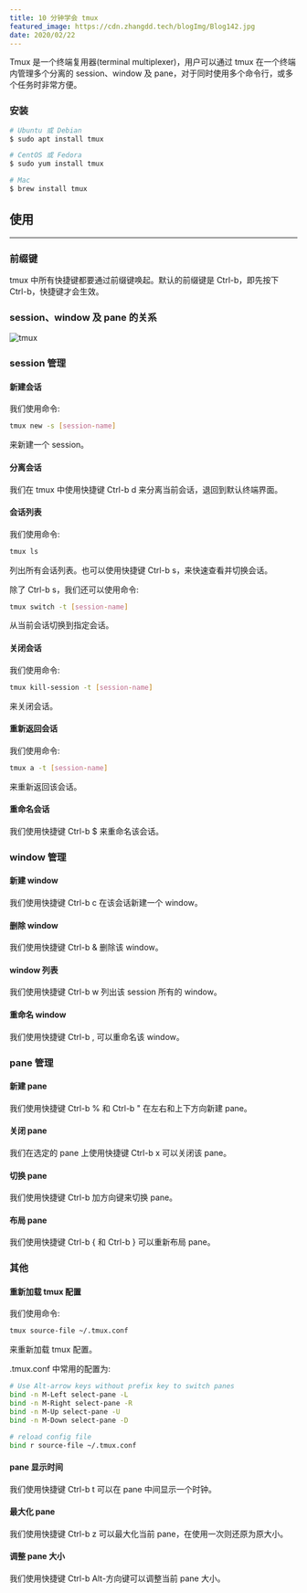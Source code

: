 ```yaml
---
title: 10 分钟学会 tmux
featured_image: https://cdn.zhangdd.tech/blogImg/Blog142.jpg
date: 2020/02/22
---
```


Tmux 是一个终端复用器(terminal multiplexer)，用户可以通过 tmux 在一个终端内管理多个分离的 session、window 及 pane，对于同时使用多个命令行，或多个任务时非常方便。

### 安装
``` sh
# Ubuntu 或 Debian
$ sudo apt install tmux

# CentOS 或 Fedora
$ sudo yum install tmux

# Mac
$ brew install tmux
```

## 使用
***  
### 前缀键
tmux 中所有快捷键都要通过前缀键唤起。默认的前缀键是 Ctrl-b，即先按下 Ctrl-b，快捷键才会生效。

### session、window 及 pane 的关系
<img src="https://cdn.zhangdd.tech/contentImg/tmux/tmux.svg" alt="tmux">

### session 管理
#### 新建会话
我们使用命令: 
``` sh
tmux new -s [session-name]
```

来新建一个 session。

#### 分离会话
我们在 tmux 中使用快捷键 Ctrl-b d 来分离当前会话，退回到默认终端界面。

#### 会话列表
我们使用命令: 
``` sh
tmux ls
```

列出所有会话列表。也可以使用快捷键 Ctrl-b s，来快速查看并切换会话。

除了 Ctrl-b s，我们还可以使用命令: 
``` sh
tmux switch -t [session-name]
```

从当前会话切换到指定会话。

#### 关闭会话
我们使用命令: 
``` sh
tmux kill-session -t [session-name]
```

来关闭会话。

#### 重新返回会话
我们使用命令: 
``` sh
tmux a -t [session-name]
```

来重新返回该会话。

#### 重命名会话
我们使用快捷键 Ctrl-b $ 来重命名该会话。

### window 管理
#### 新建 window
我们使用快捷键 Ctrl-b c 在该会话新建一个 window。

#### 删除 window
我们使用快捷键 Ctrl-b & 删除该 window。

#### window 列表
我们使用快捷键 Ctrl-b w 列出该 session 所有的 window。

#### 重命名 window
我们使用快捷键 Ctrl-b , 可以重命名该 window。

### pane 管理
#### 新建 pane
我们使用快捷键 Ctrl-b % 和 Ctrl-b " 在左右和上下方向新建 pane。

#### 关闭 pane
我们在选定的 pane 上使用快捷键 Ctrl-b x 可以关闭该 pane。

#### 切换 pane
我们使用快捷键 Ctrl-b 加方向键来切换 pane。

#### 布局 pane
我们使用快捷键 Ctrl-b { 和 Ctrl-b } 可以重新布局 pane。

### 其他
#### 重新加载 tmux 配置
我们使用命令: 
``` sh
tmux source-file ~/.tmux.conf
```

来重新加载 tmux 配置。

.tmux.conf 中常用的配置为: 
``` sh
# Use Alt-arrow keys without prefix key to switch panes
bind -n M-Left select-pane -L
bind -n M-Right select-pane -R
bind -n M-Up select-pane -U
bind -n M-Down select-pane -D

# reload config file
bind r source-file ~/.tmux.conf
```

#### pane 显示时间
我们使用快捷键 Ctrl-b t 可以在 pane 中间显示一个时钟。

#### 最大化 pane
我们使用快捷键 Ctrl-b z 可以最大化当前 pane，在使用一次则还原为原大小。

#### 调整 pane 大小
我们使用快捷键 Ctrl-b Alt-方向键可以调整当前 pane 大小。